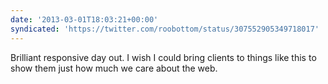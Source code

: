 ```yaml
---
date: '2013-03-01T18:03:21+00:00'
syndicated: 'https://twitter.com/roobottom/status/307552905349718017'
---
```

Brilliant responsive day out. I wish I could bring clients to things like this to show them just how much we care about the web.
